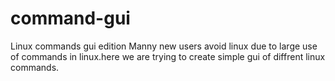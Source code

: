 # command-gui
Linux commands gui edition
Manny new users avoid linux due to large use of commands in linux.here we are trying to create simple gui of diffrent linux commands. 
